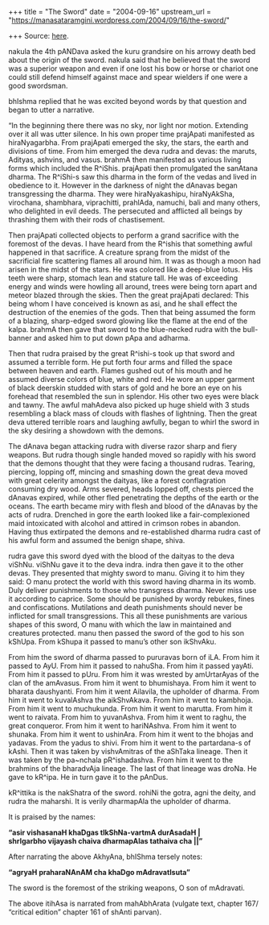 +++
title = "The Sword"
date = "2004-09-16"
upstream_url = "https://manasataramgini.wordpress.com/2004/09/16/the-sword/"

+++
Source: [here](https://manasataramgini.wordpress.com/2004/09/16/the-sword/).

nakula the 4th pANDava asked the kuru grandsire on his arrowy death bed
about the origin of the sword. nakula said that he believed that the
sword was a superior weapon and even if one lost his bow or horse or
chariot one could still defend himself against mace and spear wielders
if one were a good swordsman.

bhIshma replied that he was excited beyond words by that question and
began to utter a narrative.

“In the beginning there there was no sky, nor light nor motion.
Extending over it all was utter silence. In his own proper time
prajApati manifested as hiraNyagarbha. From prajApati emerged the sky,
the stars, the earth and divisions of time. From him emerged the deva
rudra and devas: the maruts, Adityas, ashvins, and vasus. brahmA then
manifested as various living forms which included the R^iShis. prajApati
then promulgated the sanAtana dharma. The R^iShi-s saw this dharma in
the form of the vedas and lived in obedience to it. However in the
darkness of night the dAnavas began transgressing the dharma. They were
hiraNyakashipu, hiraNyAkSha, virochana, shambhara, viprachitti,
prahlAda, namuchi, bali and many others, who delighted in evil deeds.
The persecuted and afflicted all beings by thrashing them with their
rods of chastisement.

Then prajApati collected objects to perform a grand sacrifice with the
foremost of the devas. I have heard from the R^ishis that something
awful happened in that sacrifice. A creature sprang from the midst of
the sacrificial fire scattering flames all around him. It was as though
a moon had arisen in the midst of the stars. He was colored like a
deep-blue lotus. His teeth were sharp, stomach lean and stature tall. He
was of exceeding energy and winds were howling all around, trees were
being torn apart and meteor blazed through the skies. Then the great
prajApati declared: This being whom I have conceived is known as asi,
and he shall effect the destruction of the enemies of the gods. Then
that being assumed the form of a blazing, sharp-edged sword glowing like
the flame at the end of the kalpa. brahmA then gave that sword to the
blue-necked rudra with the bull-banner and asked him to put down pApa
and adharma.

Then that rudra praised by the great R^ishi-s took up that sword and
assumed a terrible form. He put forth four arms and filled the space
between heaven and earth. Flames gushed out of his mouth and he assumed
diverse colors of blue, white and red. He wore an upper garment of black
deerskin studded with stars of gold and he bore an eye on his forehead
that resembled the sun in splendor. His other two eyes were black and
tawny. The awful mahAdeva also picked up huge shield with 3 studs
resembling a black mass of clouds with flashes of lightning. Then the
great deva uttered terrible roars and laughing awfully, began to whirl
the sword in the sky desiring a showdown with the demons.

The dAnava began attacking rudra with diverse razor sharp and fiery
weapons. But rudra though single handed moved so rapidly with his sword
that the demons thought that they were facing a thousand rudras.
Tearing, piercing, lopping off, mincing and smashing down the great deva
moved with great celerity amongst the daityas, like a forest
conflagration consuming dry wood. Arms severed, heads lopped off, chests
pierced the dAnavas expired, while other fled penetrating the depths of
the earth or the oceans. The earth became miry with flesh and blood of
the dAnavas by the acts of rudra. Drenched in gore the earth looked like
a fair-complexioned maid intoxicated with alcohol and attired in crimson
robes in abandon. Having thus extirpated the demons and re-established
dharma rudra cast of his awful form and assumed the benign shape, shiva.

rudra gave this sword dyed with the blood of the daityas to the deva
viShNu. viShNu gave it to the deva indra. indra then gave it to the
other devas. They presented that mighty sword to manu. Giving it to him
they said: O manu protect the world with this sword having dharma in its
womb. Duly deliver punishments to those who transgress dharma. Never
miss use it according to caprice. Some should be punished by wordy
rebukes, fines and confiscations. Mutilations and death punishments
should never be inflicted for small transgressions. This all these
punishments are various shapes of this sword, O manu with which the law
in maintained and creatures protected. manu then passed the sword of the
god to his son kShUpa. From kShupa it passed to manu’s other son
ikShvAku.

From him the sword of dharma passed to pururavas born of iLA. From him
it passed to AyU. From him it passed to nahuSha. From him it passed
yayAti. From him it passed to pUru. From him it was wrested by
amUrtarAyas of the clan of the amAvasus. From him it went to bhumishaya.
From him it went to bharata daushyanti. From him it went Ailavila, the
upholder of dharma. From him it went to kuvalAshva the aikShvAkava. From
him it went to kambhoja. From him it went to muchukunda. From him it
went to marutta. From him it went to raivata. From him to yuvanAshva.
From him it went to raghu, the great conqueror. From him it went to
hariNAshva. From him it went to shunaka. From him it went to ushinAra.
From him it went to the bhojas and yadavas. From the yadus to shivi.
From him it went to the partardana-s of kAshi. Then it was taken by
vishvAmitras of the aShTaka lineage. Then it was taken by the pa\~nchala
pR^ishadashva. From him it went to the brahmins of the bharadvAja
lineage. The last of that lineage was droNa. He gave to kR^ipa. He in
turn gave it to the pAnDus.

kR^ittika is the nakShatra of the sword. rohiNi the gotra, agni the
deity, and rudra the maharshi. It is verily dharmapAla the upholder of
dharma.

It is praised by the names:

**“asir vishasanaH khaDgas tIkShNa-vartmA durAsadaH \|  
shrIgarbho vijayash chaiva dharmapAlas tathaiva cha \|\|”**

After narrating the above AkhyAna, bhIShma tersely notes:

**“agryaH praharaNAnAM cha khaDgo mAdravatIsuta”**

The sword is the foremost of the striking weapons, O son of mAdravati.

The above itihAsa is narrated from mahAbhArata (vulgate text, chapter
167/ “critical edition” chapter 161 of shAnti parvan).

